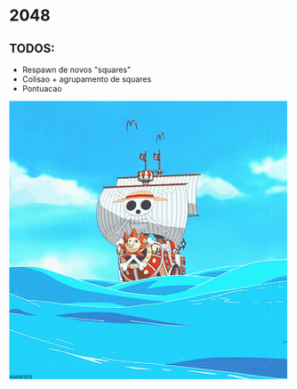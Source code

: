 # 2048
## TODOS:
- Respawn de novos "squares"
- Colisao + agrupamento de squares
- Pontuacao

![image](./one.gif)
